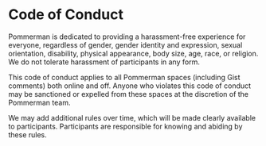 # Code of Conduct

Pommerman is dedicated to providing a harassment-free experience for everyone, regardless of gender, gender identity and expression, sexual orientation, disability, physical appearance, body size, age, race, or religion. We do not tolerate harassment of participants in any form.

This code of conduct applies to all Pommerman spaces (including Gist comments) both online and off. Anyone who violates this code of conduct may be sanctioned or expelled from these spaces at the discretion of the Pommerman team.

We may add additional rules over time, which will be made clearly available to participants. Participants are responsible for knowing and abiding by these rules.